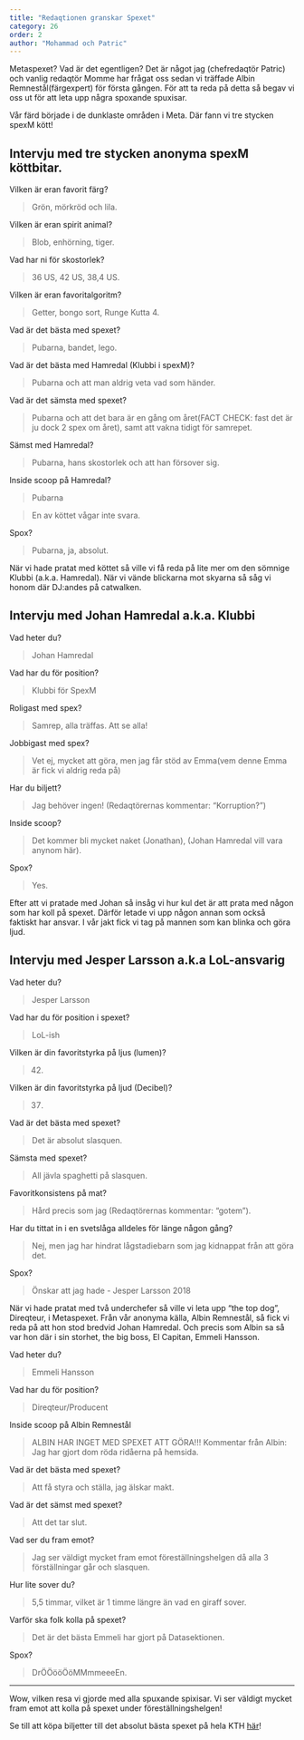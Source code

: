 ```yaml
---
title: "Redaqtionen granskar Spexet"
category: 26
order: 2
author: "Mohammad och Patric"
---
```


Metaspexet? Vad är det egentligen? Det är något jag (chefredaqtör Patric) och vanlig redaqtör Momme har frågat oss sedan vi träffade Albin Remnestål(färgexpert) för första gången. För att ta reda på detta så begav vi oss ut för att leta upp några spoxande spuxisar.

Vår färd började i de dunklaste områden i Meta. Där fann vi tre stycken spexM kött!

## Intervju med tre stycken anonyma spexM köttbitar.

Vilken är eran favorit färg?
>Grön, mörkröd och lila.

Vilken är eran spirit animal?
>Blob, enhörning, tiger.

Vad har ni för skostorlek?
>36 US, 42 US, 38,4 US.

Vilken är eran favoritalgoritm?
>Getter, bongo sort, Runge Kutta 4.

Vad är det bästa med spexet?
>Pubarna, bandet, lego.

Vad är det bästa med Hamredal (Klubbi i spexM)?
>Pubarna och att man aldrig veta vad som händer.

Vad är det sämsta med spexet?
>Pubarna och att det bara är en gång om året(FACT CHECK: fast det är ju dock 2 spex om året), samt att vakna tidigt för samrepet.

Sämst med Hamredal?
>Pubarna, hans skostorlek och att han försover sig.

Inside scoop på Hamredal?
>Pubarna

>En av köttet vågar inte svara.

Spox?
>Pubarna, ja, absolut.

När vi hade pratat med köttet så ville vi få reda på lite mer om den sömnige Klubbi (a.k.a. Hamredal). När vi vände blickarna mot skyarna så såg vi honom där DJ:andes på catwalken.

## Intervju med Johan Hamredal a.k.a. Klubbi

Vad heter du?
>Johan Hamredal

Vad har du för position?
>Klubbi för SpexM

Roligast med spex?
>Samrep, alla träffas. Att se alla!

Jobbigast med spex?
>Vet ej, mycket att göra, men jag får stöd av Emma(vem denne Emma är fick vi aldrig reda på)

Har du biljett?
>Jag behöver ingen! (Redaqtörernas kommentar: “Korruption?”)

Inside scoop?
>Det kommer bli mycket naket (Jonathan), (Johan Hamredal vill vara anynom här).

Spox?
>Yes.

Efter att vi pratade med Johan så insåg vi hur kul det är att prata med någon som har koll på spexet. Därför letade vi upp någon annan som också faktiskt har ansvar. I vår jakt fick vi tag på mannen som kan blinka och göra ljud.

## Intervju med Jesper Larsson a.k.a LoL-ansvarig

Vad heter du?
>Jesper Larsson

Vad har du för position i spexet?
>LoL-ish

Vilken är din favoritstyrka på ljus (lumen)?
>42.

Vilken är din favoritstyrka på ljud (Decibel)?
>37.

Vad är det bästa med spexet?
>Det är absolut slasquen.

Sämsta med spexet?
>All jävla spaghetti på slasquen.

Favoritkonsistens på mat?
>Hård precis som jag (Redaqtörernas kommentar: “gotem”).

Har du tittat in i en svetslåga alldeles för länge någon gång?
>Nej, men jag har hindrat lågstadiebarn som jag kidnappat från att göra det.

Spox?
>Önskar att jag hade - Jesper Larsson 2018

När vi hade pratat med två underchefer så ville vi leta upp “the top dog”, Direqteur, i Metaspexet. Från vår anonyma källa, Albin Remnestål, så fick vi reda på att hon stod bredvid Johan Hamredal. Och precis som Albin sa så var hon där i sin storhet, the big boss, El Capitan, Emmeli Hansson.

Vad heter du?
>Emmeli Hansson

Vad har du för position?
>Direqteur/Producent

Inside scoop på Albin Remnestål
>ALBIN HAR INGET MED SPEXET ATT GÖRA!!!
>Kommentar från Albin: Jag har gjort dom röda ridåerna på hemsida.

Vad är det bästa med spexet?
>Att få styra och ställa, jag älskar makt.

Vad är det sämst med spexet?
>Att det tar slut.

Vad ser du fram emot?
>Jag ser väldigt mycket fram emot föreställningshelgen då alla 3 förställningar går och slasquen.

Hur lite sover du?
>5,5 timmar, vilket är 1 timme längre än vad en giraff sover.

Varför ska folk kolla på spexet?
>Det är det bästa Emmeli har gjort på Datasektionen.

Spox?
>DrÖÖööÖöMMmmeeeEn.

----

Wow, vilken resa vi gjorde med alla spuxande spixisar. Vi ser väldigt mycket fram emot att kolla på spexet under föreställningshelgen!

Se till att köpa biljetter till det absolut bästa spexet på hela KTH [här](http://metaspexet.datasektionen.se/butik/)!
